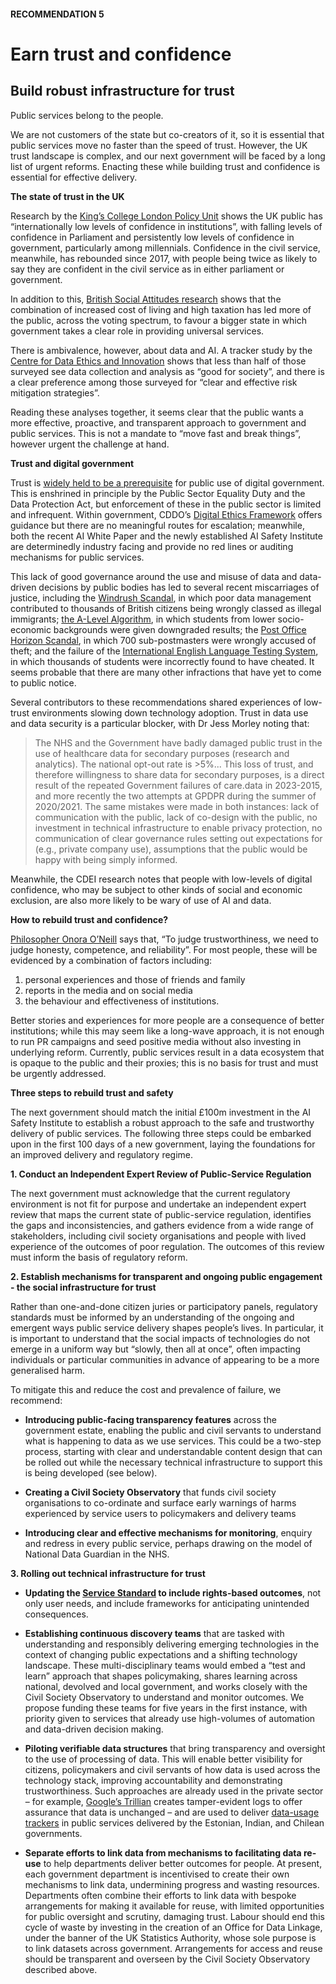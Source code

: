 #### RECOMMENDATION 5
# Earn trust and confidence
## Build robust infrastructure for trust 
 
Public services belong to the people.

We are not customers of the state but co-creators of it, so it is essential that public services move no faster than the speed of trust. However, the UK trust landscape is complex, and our next government will be faced by a long list of urgent reforms. Enacting these while building trust and confidence is essential for effective delivery.

**The state of trust in the UK**

Research by the [King’s College London Policy Unit](https://www.kcl.ac.uk/policy-institute/assets/confidence-in-institutions.pdf) shows the UK public has “internationally low levels of confidence in institutions”, with falling levels of confidence in Parliament and persistently low levels of confidence in government, particularly among millennials. Confidence in the civil service, meanwhile, has rebounded since 2017, with people being twice as likely to say they are confident in the civil service as in either parliament or government. 

In addition to this, [British Social Attitudes research](https://natcen.ac.uk/sites/default/files/2023-09/BSA%2040%20Role%20and%20responsibilities%20of%20government.pdf) shows that the combination of increased cost of living and high taxation has led more of the public, across the voting spectrum, to favour a bigger state in which government takes a clear role in providing universal services. 

There is ambivalence, however, about data and AI. A tracker study by the [Centre for Data Ethics and Innovation](https://www.gov.uk/government/publications/public-attitudes-to-data-and-ai-tracker-survey-wave-3/public-attitudes-to-data-and-ai-tracker-survey-wave-3#executive-summary) shows that less than half of those surveyed see data collection and analysis as “good for society”, and there is a clear preference among those surveyed for “clear and effective risk mitigation strategies”. 

Reading these analyses together, it seems clear that the public wants a more effective, proactive, and transparent approach to government and public services. This is not a mandate to “move fast and break things”, however urgent the challenge at hand. 

**Trust and digital government**

Trust is [widely held to be a prerequisite](https://goingdigital.oecd.org/en/dimension/trust) for public use of digital government. This is enshrined in principle by the Public Sector Equality Duty and the Data Protection Act, but enforcement of these in the public sector is limited and infrequent. Within government, CDDO’s [Digital Ethics Framework](https://www.gov.uk/government/publications/data-ethics-framework) offers guidance but there are no meaningful routes for escalation; meanwhile, both the recent AI White Paper and the newly established AI Safety Institute are determinedly industry facing and provide no red lines or auditing mechanisms for public services. 

This lack of good governance around the use and misuse of data and data-driven decisions by public bodies has led to several recent miscarriages of justice, including the [Windrush Scandal](https://www.nao.org.uk/wp-content/uploads/2021/05/Investigation-into-the-Windrush-compensation-scheme-.pdf), in which poor data management contributed to thousands of British citizens being wrongly classed as illegal immigrants; [the A-Level Algorithm](https://www.wired.co.uk/article/alevel-exam-algorithm), in which students from lower socio-economic backgrounds were given downgraded results; the [Post Office Horizon Scandal](https://www.postofficescandal.uk/), in which 700 sub-postmasters were wrongly accused of theft; and the failure of the [International English Language Testing System](https://www.ft.com/content/11663990-1924-11e9-b93e-f4351a53f1c3), in which thousands of students were incorrectly found to have cheated. It seems probable that there are many other infractions that have yet to come to public notice.

Several contributors to these recommendations shared experiences of low-trust environments slowing down technology adoption. Trust in data use and data security is a particular blocker, with Dr Jess Morley noting that:

> The NHS and the Government have badly damaged public trust in the use of healthcare data for secondary purposes (research and analytics). The national opt-out rate is >5%... This loss of trust, and therefore willingness to share data for secondary purposes, is a direct result of the repeated Government failures of care.data in 2023-2015, and more recently the two attempts at GPDPR during the summer of 2020/2021. The same mistakes were made in both instances: lack of communication with the public, lack of co-design with the public, no investment in technical infrastructure to enable privacy protection, no communication of clear governance rules setting out expectations for (e.g., private company use), assumptions that the public would be happy with being simply informed.

Meanwhile, the CDEI research notes that people with low-levels of digital confidence, who may be subject to other kinds of social and economic exclusion, are also more likely to be wary of use of AI and data. 

**How to rebuild trust and confidence?**

[Philosopher Onora O’Neill](https://www.thebritishacademy.ac.uk/documents/2563/Future-of-the-corporation-Trust-trustworthiness-transparency.pdf) says that, “To judge trustworthiness, we need to judge honesty, competence, and reliability”.  For most people, these will be evidenced by a combination of factors including: 

1. personal experiences and those of friends and family 
2. reports in the media and on social media 
3. the behaviour and effectiveness of institutions.  

Better stories and experiences for more people are a consequence of better institutions; while this may seem like a long-wave approach, it is not enough to run PR campaigns and seed positive media without also investing in underlying reform. Currently, public services result in a data ecosystem that is opaque to the public and their proxies; this is no basis for trust and must be urgently addressed. 

**Three steps to rebuild trust and safety**

The next government should match the initial £100m investment in the AI Safety Institute to establish a robust approach to the safe and trustworthy delivery of public services. The following three steps could be embarked upon in the first 100 days of a new government, laying the foundations for an improved delivery and regulatory regime.   

**1. Conduct an Independent Expert Review of Public-Service Regulation**

The next government must acknowledge that the current regulatory environment is not fit for purpose and undertake an independent expert review that maps the current state of public-service regulation, identifies the gaps and inconsistencies, and gathers evidence from a wide range of stakeholders, including civil society organisations and people with lived experience of the outcomes of poor regulation. The outcomes of this review must inform the basis of regulatory reform. 

**2. Establish mechanisms for transparent and ongoing public engagement - the social infrastructure for trust** 

Rather than one-and-done citizen juries or participatory panels, regulatory standards must be informed by an understanding of the ongoing and emergent ways public service delivery shapes people’s lives. In particular, it is important to understand that the social impacts of technologies do not emerge in a uniform way but “slowly, then all at once”, often impacting individuals or particular communities in advance of appearing to be a more generalised harm. 

To mitigate this and reduce the cost and prevalence of failure, we recommend:

+ **Introducing public-facing transparency features** across the government estate, enabling the public and civil servants to understand what is happening to data as we use services. This could be a two-step process, starting with clear and understandable content design that can be rolled out while the necessary technical infrastructure to support this is being developed (see below).
   
+ **Creating a Civil Society Observatory** that funds civil society organisations to co-ordinate and surface early warnings of harms experienced by service users to policymakers and delivery teams
   
+ **Introducing clear and effective mechanisms for monitoring**, enquiry and redress in every public service, perhaps drawing on the model of National Data Guardian in the NHS.

**3. Rolling out technical infrastructure for trust**

+ **Updating the [Service Standard](https://www.gov.uk/service-manual/service-standard) to include rights-based outcomes**, not only user needs, and include frameworks for anticipating unintended consequences.
   
+ **Establishing continuous discovery teams** that are tasked with understanding and responsibly delivering emerging technologies in the context of changing public expectations and a shifting technology landscape. These multi-disciplinary teams would embed a “test and learn” approach that shapes policymaking, shares learning across national, devolved and local government, and works closely with the Civil Society Observatory to understand and monitor outcomes. We propose funding these teams for five years in the first instance, with priority given to services that already use high-volumes of automation and data-driven decision making.

+ **Piloting verifiable data structures** that bring transparency and oversight to the use of processing of data. This will enable better visibility for citizens, policymakers and civil servants of how data is used across the technology stack, improving accountability and demonstrating trustworthiness. Such approaches are already used in the private sector – for example, [Google’s Trillian](https://transparency.dev/) creates tamper-evident logs to offer assurance that data is unchanged – and are used to deliver [data-usage trackers](https://www.bennettinstitute.cam.ac.uk/blog/trust-and-accountability-patterns-digital-governme/) in public services delivered by the Estonian, Indian, and Chilean governments.  

+ **Separate efforts to link data from mechanisms to facilitating data re-use** to help departments deliver better outcomes for people. At present, each government department is incentivised to create their own mechanisms to link data, undermining progress and wasting resources. Departments often combine their efforts to link data with bespoke arrangements for making it available for reuse, with limited opportunities for public oversight and scrutiny, damaging trust. Labour should end this cycle of waste by investing in the creation of an Office for Data Linkage, under the banner of the UK Statistics Authority, whose sole purpose is to link datasets across government. Arrangements for access and reuse should be transparent and overseen by the Civil Society Observatory described above.

  
